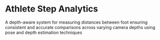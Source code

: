 # Athlete Step Analytics
A depth-aware system for measuring distances between foot  ensuring consistent and accurate comparisons across varying camera depths using pose and depth estimation techniques
